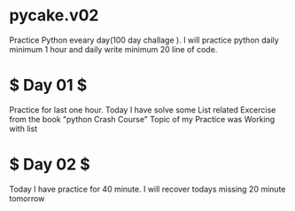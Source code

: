# pycake.v02
Practice Python eveary day(100 day challage ). I will practice python daily minimum 1 hour and daily write minimum 20 line of code.

# $ Day 01 $ 
 Practice for last one hour. Today I have solve some List related Excercise from the book "python Crash Course"
Topic of my Practice was Working with list

# $ Day 02 $ 

Today I have practice for 40 minute. I will recover todays missing 20 minute tomorrow 